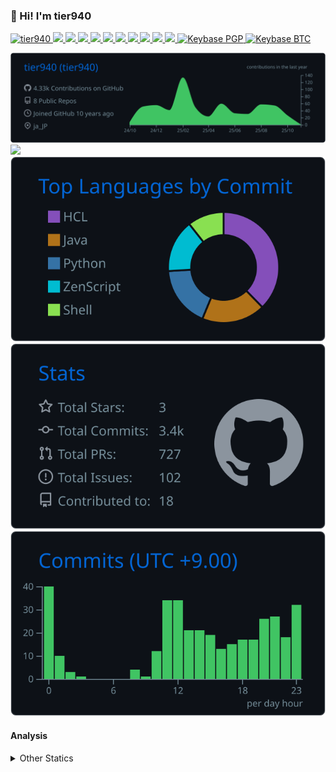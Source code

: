 ### 👋 Hi! I'm tier940

<p align="left"> 
  <a href="https://github.com/tier940/tier940/">
    <img src="https://komarev.com/ghpvc/?username=tier940" alt="tier940" />
  </a>
  <a href="http://twitter.com/tier940">
    <img height="20" src="https://img.shields.io/twitter/follow/tier940?label=Twitter&logo=twitter&style=flat" />
  </a>
  <a href="https://github.com/tier940">
    <img height="20" src="https://img.shields.io/github/followers/tier940?label=follow&logo=github&style=flat" />
  </a>
  <a href="https://www.reddit.com/user/tier940">
    <img height="20" src="https://img.shields.io/reddit/user-karma/combined/tier940?label=Reddit&logo=reddit&style=flat" />
  </a>
  <a href="https://stackoverflow.com/users/17317833/tier940">
    <img height="20" src="https://img.shields.io/stackexchange/stackoverflow/r/17317833?label=StackOverflow&logo=stack-overflow&style=flat" />
  </a>
  <a href="https://zenn.dev/tier940">
    <img height="20" src="https://zenn.badge.nikaera.com/s/tier940/likes" />
  </a>
  <a href="https://zenn.dev/tier940">
    <img height="20" src="https://zenn.badge.nikaera.com/s/tier940/followers" />
  </a>
  <a href="https://zenn.dev/tier940">
    <img height="20" src="https://zenn.badge.nikaera.com/s/tier940/articles" />
  </a>
  <a href="http://qiita.com/tier940">
    <img height="20" src="https://qiita-badge.apiapi.app/s/tier940/posts.svg" />
  </a>
  <a href="http://qiita.com/tier940">
    <img height="20" src="https://qiita-badge.apiapi.app/s/tier940/contributions.svg" />
  </a>
  <a href="https://github.com/tier940/tier940/">
    <img height="20" src="https://github.com/tier940/tier940/actions/workflows/main.yml/badge.svg" />
  </a>
  <a href="https://keybase.io/tier940">
    <img alt="Keybase PGP" src="https://img.shields.io/keybase/pgp/tier940">
  </a>
  <a href="https://keybase.io/tier940">
    <img alt="Keybase BTC" src="https://img.shields.io/keybase/btc/tier940">
  </a>
</p>

[![](https://raw.githubusercontent.com/tier940/tier940/main/profile-summary-card-output/github_dark/0-profile-details.svg)](https://github.com/vn7n24fzkq/github-profile-summary-cards)
[![](https://raw.githubusercontent.com/tier940/tier940/main/profile-summary-card-output/github_dark/1-repos-per-language.svg)](https://github.com/vn7n24fzkq/github-profile-summary-cards) [![](https://raw.githubusercontent.com/tier940/tier940/main/profile-summary-card-output/github_dark/2-most-commit-language.svg)](https://github.com/vn7n24fzkq/github-profile-summary-cards)
[![](https://raw.githubusercontent.com/tier940/tier940/main/profile-summary-card-output/github_dark/3-stats.svg)](https://github.com/vn7n24fzkq/github-profile-summary-cards) [![](https://raw.githubusercontent.com/tier940/tier940/main/profile-summary-card-output/github_dark/4-productive-time.svg)](https://github.com/vn7n24fzkq/github-profile-summary-cards)


#### Analysis
<!-- <img height="150" src="https://github.com/tier940/tier940/blob/master/images/stat.svg" alt="Alternative Text"/> -->

<details>
  <summary>Other Statics</summary>
  <!--START_SECTION:waka-->
![Code Time](http://img.shields.io/badge/Code%20Time-3%2C927%20hrs%2029%20mins-blue)

**🐱 My GitHub Data** 

> 📦 30.6 kB Used in GitHub's Storage 
 > 
> 💼 Opted to Hire
 > 
> 📜 11 Public Repositories 
 > 
> 🔑 3 Private Repositories 
 > 
**I'm an Early 🐤** 

```text
🌞 Morning                2041 commits        ████░░░░░░░░░░░░░░░░░░░░░   15.66 % 
🌆 Daytime                4814 commits        █████████░░░░░░░░░░░░░░░░   36.94 % 
🌃 Evening                4834 commits        █████████░░░░░░░░░░░░░░░░   37.09 % 
🌙 Night                  1343 commits        ███░░░░░░░░░░░░░░░░░░░░░░   10.31 % 
```
📅 **I'm Most Productive on Saturday** 

```text
Monday                   1269 commits        ██░░░░░░░░░░░░░░░░░░░░░░░   09.74 % 
Tuesday                  2165 commits        ████░░░░░░░░░░░░░░░░░░░░░   16.61 % 
Wednesday                1523 commits        ███░░░░░░░░░░░░░░░░░░░░░░   11.69 % 
Thursday                 1440 commits        ███░░░░░░░░░░░░░░░░░░░░░░   11.05 % 
Friday                   1742 commits        ███░░░░░░░░░░░░░░░░░░░░░░   13.37 % 
Saturday                 2548 commits        █████░░░░░░░░░░░░░░░░░░░░   19.55 % 
Sunday                   2345 commits        ████░░░░░░░░░░░░░░░░░░░░░   17.99 % 
```


📊 **This Week I Spent My Time On** 

```text
🕑︎ Time Zone: Asia/Tokyo

💬 Programming Languages: 
Other                    30 hrs 24 mins      █████████████████████░░░░   82.42 % 
Java                     4 hrs 4 mins        ███░░░░░░░░░░░░░░░░░░░░░░   11.05 % 
Markdown                 42 mins             ░░░░░░░░░░░░░░░░░░░░░░░░░   01.91 % 
JSON                     41 mins             ░░░░░░░░░░░░░░░░░░░░░░░░░   01.87 % 
INI                      18 mins             ░░░░░░░░░░░░░░░░░░░░░░░░░   00.85 % 

🔥 Editors: 
Edge                     29 hrs 18 mins      ████████████████████░░░░░   79.44 % 
Intellijidea             4 hrs 26 mins       ███░░░░░░░░░░░░░░░░░░░░░░   12.06 % 
VS Code                  2 hrs 8 mins        █░░░░░░░░░░░░░░░░░░░░░░░░   05.80 % 
Chrome                   59 mins             █░░░░░░░░░░░░░░░░░░░░░░░░   02.71 % 

💻 Operating System: 
Linux                    20 hrs 24 mins      ██████████████░░░░░░░░░░░   55.34 % 
Windows                  16 hrs 6 mins       ███████████░░░░░░░░░░░░░░   43.66 % 
Unknown OS               22 mins             ░░░░░░░░░░░░░░░░░░░░░░░░░   00.99 % 
```

**I Mostly Code in Java** 

```text
Java                     14 repos            ████████████░░░░░░░░░░░░░   46.67 % 
ZenScript                3 repos             ██░░░░░░░░░░░░░░░░░░░░░░░   10.00 % 
HTML                     2 repos             ██░░░░░░░░░░░░░░░░░░░░░░░   06.67 % 
Python                   1 repo              █░░░░░░░░░░░░░░░░░░░░░░░░   03.33 % 
Dockerfile               1 repo              █░░░░░░░░░░░░░░░░░░░░░░░░   03.33 % 
```



**Timeline**

![Lines of Code chart](https://raw.githubusercontent.com/tier940/tier940/main/assets/bar_graph.png)


 Last Updated on 04/06/2024 00:58:49 UTC
<!--END_SECTION:waka-->
</details>
